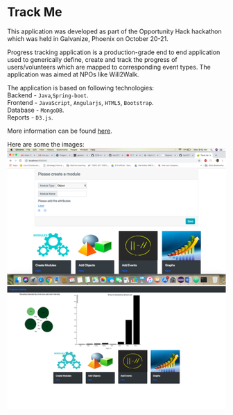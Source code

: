 # Track Me
This application was developed as part of the Opportunity Hack hackathon which was held in Galvanize, Phoenix on October 20-21.

Progress tracking application is a production-grade end to end application used to generically define, create and track the progress of users/volunteers which are mapped to corresponding event types. The application was aimed at NPOs like Will2Walk.

The application is based on following technologies: <br/>
Backend - `Java`,`Spring-boot`. <br/>
Frontend - `JavaScript`, `Angularjs`, `HTML5`, `Bootstrap`. <br/>
Database - `MongoDB`. <br/>
Reports - `D3.js`. <br/>

More information can be found [here](https://devpost.com/software/progress_tracking_team3).

Here are some the images:<br/>
![alt text](https://github.com/ripu23/Team3/blob/master/home.png) <br/>
![alt text](https://github.com/ripu23/Team3/blob/master/graph.png) <br/>
      
